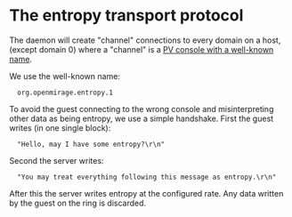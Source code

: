 The entropy transport protocol
==============================

The daemon will create "channel" connections to every domain on a host,
(except domain 0) where a "channel" is a
[PV console with a well-known name](http://xenbits.xen.org/gitweb/?p=xen.git;a=blob;f=docs/misc/channel.txt;h=9fc701a64a03f1afdb52c65ac44b27caf1a600da;hb=HEAD).

We use the well-known name:

```
  org.openmirage.entropy.1
```

To avoid the guest connecting to the wrong console and misinterpreting other
data as being entropy, we use a simple handshake. First the guest writes
(in one single block):

```
  "Hello, may I have some entropy?\r\n"
```

Second the server writes:

```
  "You may treat everything following this message as entropy.\r\n"
```

After this the server writes entropy at the configured rate. Any data written
by the guest on the ring is discarded.
